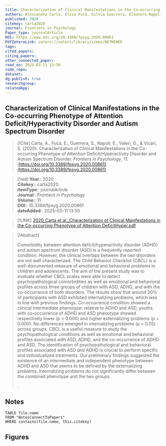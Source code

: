 ```yaml
---
title: Characterization of Clinical Manifestations in the Co-occurring Phenotype of Attention Deficit/Hyperactivity Disorder and Autism Spectrum Disorder 
authors: Alessandra Carta, Elisa Fucà, Silvia Guerrera, Eleonora Napoli, Giovanni Valeri, Stefano Vicari
published: 2020 
citekey: carta2020
journal: Frontiers in Psychology
Paper_type: journalArticle
DOI: https://www.doi.org/10.3389/fpsyg.2020.00861
PdfZoteroLink: zotero://select/library/items/NE7N5NEE 
tags: 
cited_papers: 
citing_papers: 
other_connected_paper: 
read_on: 2025-03-11 13:50
code_repo: 
dataset: 
dg-publish: true
researchgroup: 
relatedApp:
---
```


## Characterization of Clinical Manifestations in the Co-occurring Phenotype of Attention Deficit/Hyperactivity Disorder and Autism Spectrum Disorder

> [!Cite]
> Carta, A., Fucà, E., Guerrera, S., Napoli, E., Valeri, G., & Vicari, S. (2020). Characterization of Clinical Manifestations in the Co-occurring Phenotype of Attention Deficit/Hyperactivity Disorder and Autism Spectrum Disorder. _Frontiers in Psychology_, _11_. [https://doi.org/10.3389/fpsyg.2020.00861](https://doi.org/10.3389/fpsyg.2020.00861)


>[!md]
> **Year**:: 2020   
> **Citekey**:: carta2020  
> **itemType**:: journalArticle  
> **Journal**:: *Frontiers in Psychology*  
> **Volume**:: 11  
> **DOI**:: 10.3389/fpsyg.2020.00861    
> **dateAdded**:: 2025-03-11 13:50

> [!LINK] 
> [2020_Carta et al._Characterization of Clinical Manifestations in the Co-occurring Phenotype of Attention DeficitHyper.pdf](zotero://select/library/items/FNNXAM73)

> [!Abstract]
>
> <p>Comorbidity between attention deficit/hyperactivity disorder (ADHD) and autism spectrum disorder (ASD) is a frequently reported condition. However, the clinical overlaps between the two disorders are not well characterized. The Child Behavior Checklist (CBCL) is a well-documented measure of emotional and behavioral problems in children and adolescents. The aim of the present study was to evaluate whether CBCL scales were able to detect psychopathological comorbidities as well as emotional and behavioral profiles across three groups of children with ASD, ADHD, and with the co-occurrence of both disorders. The results show that around 30% of participants with ASD exhibited internalizing problems, which was in line with previous findings. Co-occurrence condition showed a clinical intermediate phenotype: relative to ADHD and ASD, youths with co-occurrence of ADHD and ASD phenotype showed respectively lower (<italic>p</italic> &lt; 0.000) and higher externalizing problems (<italic>p</italic> &lt; 0.000). No differences emerged in internalizing problems (<italic>p</italic> &gt; 0.05) across groups. CBCL is a useful measure to study the psychopathological conditions as well as emotional and behavioral profiles associated with ASD, ADHD, and the co-occurrence of ADHD and ASD. The identification of psychopathological and behavioral profiles associated with ASD and ADHD is crucial to perform specific and individualized treatments. Our preliminary findings suggested the existence of an intermediate and independent phenotype between ADHD and ASD that seems to be defined by the externalizing problems. Internalizing problems do not significantly differ between the combined phenotype and the two groups.</p>
>.
> 


## Notes

```dataview 
TABLE file.name 
FROM "NotesConnectToPapers" 
WHERE contains(file.name, this.citekey)
```



## Figures

